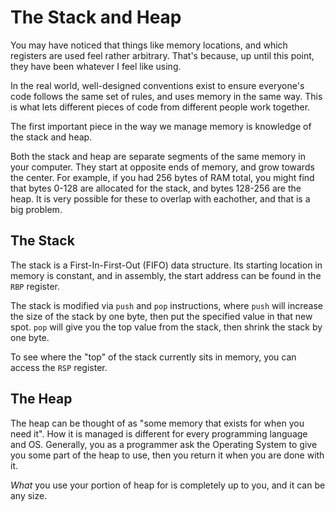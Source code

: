 # The Stack and Heap

You may have noticed that things like memory locations, and which registers are used feel rather arbitrary. That's because, up until this point, they have been whatever I feel like using.

In the real world, well-designed conventions exist to ensure everyone's code follows the same set of rules, and uses memory in the same way. This is what lets different pieces of code from different people work together.

The first important piece in the way we manage memory is knowledge of the stack and heap.

Both the stack and heap are separate segments of the same memory in your computer. They start at opposite ends of memory, and grow towards the center. For example, if you had 256 bytes of RAM total, you might find that bytes 0-128 are allocated for the stack, and bytes 128-256 are the heap. It is very possible for these to overlap with eachother, and that is a big problem.

## The Stack

The stack is a First-In-First-Out (FIFO) data structure. Its starting location in memory is constant, and in assembly, the start address can be found in the `RBP` register.

The stack is modified via `push` and `pop` instructions, where `push` will increase the size of the stack by one byte, then put the specified value in that new spot. `pop` will give you the top value from the stack, then shrink the stack by one byte.

To see where the "top" of the stack currently sits in memory, you can access the `RSP` register.

## The Heap

The heap can be thought of as "some memory that exists for when you need it". How it is managed is different for every programming language and OS. Generally, you as a programmer ask the Operating System to give you some part of the heap to use, then you return it when you are done with it.

*What* you use your portion of heap for is completely up to you, and it can be any size.